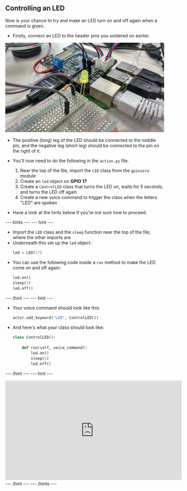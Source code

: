 ## Controlling an LED

Now is your chance to try and make an LED turn on and off again when a command is given.

- Firstly, connect an LED to the header pins you soldered on earlier.

![circuit](images/led-circuit.jpg)

- The positive (long) leg of the LED should be connected to the middle pin, and the negative leg (short leg) should be connected to the pin on the right of it.

- You'll now need to do the following in the `action.py` file.
    1. Near the top of the file, import the `LED` class from the `gpiozero` module
	1. Create an `led` object on **GPIO 17**
	1. Create a `ControlLED` class that turns the LED on, waits for 5 seconds, and turns the LED off again
	1. Create a new voice command to trigger the class when the letters "LED" are spoken
	
- Have a look at the hints below if you're not sure how to proceed.

--- hints --- --- hint ---
- Import the `LED` class and the `sleep` function near the top of the file, where the other imports are
- Underneath this set up the `led` object:
  ```python
  led = LED(17)
  ```
- You can use the following code inside a `run` method to make the LED come on and off again:
	```python
	led.on()
	sleep(5)
	led.off()
	```
--- /hint --- --- hint ---
- Your voice command should look like this:
	```python
	actor.add_keyword("LED", ControlLED())
	```
- And here's what your class should look like:
	```python
	class ControlLED():

		def run(self, voice_command):
			led.on()
			sleep(5)
			led.off()
	```
--- /hint --- --- hint ---
<iframe width="560" height="315" src="https://www.youtube.com/embed/fnWZlFZHIJY" frameborder="0" allowfullscreen></iframe>
--- /hint ---
--- /hints ---
